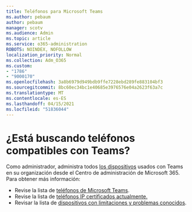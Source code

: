 ```yaml
---
title: Teléfonos para Microsoft Teams
ms.author: pebaum
author: pebaum
manager: scotv
ms.audience: Admin
ms.topic: article
ms.service: o365-administration
ROBOTS: NOINDEX, NOFOLLOW
localization_priority: Normal
ms.collection: Adm_O365
ms.custom:
- "1786"
- "9000170"
ms.openlocfilehash: 3a8b6979d949bdb9ffe7228ebd289fe883104bf3
ms.sourcegitcommit: 8bc60ec34bc1e40685e3976576e04a2623f63a7c
ms.translationtype: MT
ms.contentlocale: es-ES
ms.lasthandoff: 04/15/2021
ms.locfileid: "51836044"
---
```

# <a name="are-you-looking-for-phones-that-are-compatible-with-teams"></a>¿Está buscando teléfonos compatibles con Teams?

Como administrador, administra todos [los dispositivos](https://docs.microsoft.com/microsoftteams/device-management) usados con Teams en su organización desde el Centro de administración de Microsoft 365. Para obtener más información: 

- Revise la lista de [teléfonos de Microsoft Teams](https://docs.microsoft.com/microsoftteams/phones-for-teams). 
- Revise la lista de [teléfonos IP certificados actualmente.](https://docs.microsoft.com/microsoftteams/teams-ip-phones#currently-certified-ip-phones) 
- Revisar la lista de [dispositivos con limitaciones y problemas conocidos](https://support.office.com/article/control-calls-using-a-headset-in-teams-65d6e104-444d-4013-b8c2-f11317dd69a8). 